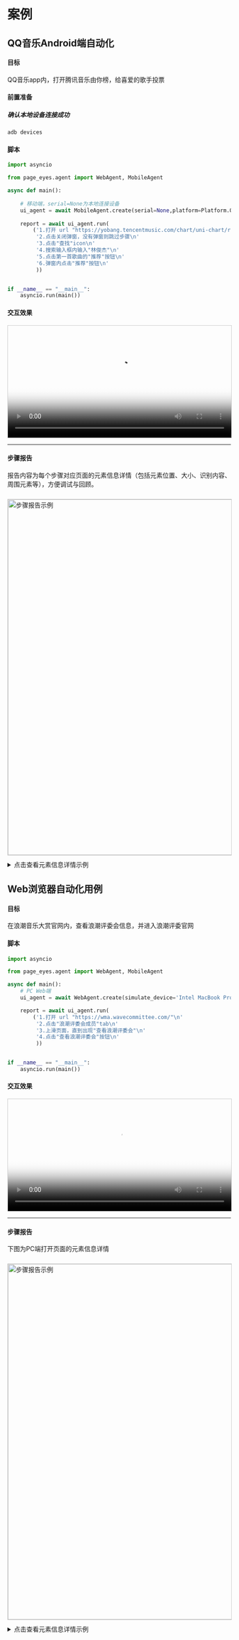 # 案例

## QQ音乐Android端自动化

#### 目标
QQ音乐app内，打开腾讯音乐由你榜，给喜爱的歌手投票

#### 前置准备

##### 确认本地设备连接成功
```bash
adb devices
```


#### 脚本

```Python
import asyncio

from page_eyes.agent import WebAgent, MobileAgent

async def main():
    
    # 移动端，serial=None为本地连接设备
    ui_agent = await MobileAgent.create(serial=None,platform=Platform.QY)
    
    report = await ui_agent.run(
        ('1.打开 url "https://yobang.tencentmusic.com/chart/uni-chart/rankList/"\n'
         '2.点击关闭弹窗，没有弹窗则跳过步骤\n'
         '3.点击"查找"icon\n'
         '4.搜索输入框内输入"林俊杰"\n'
         '5.点击第一首歌曲的"推荐"按钮\n'
         '6.弹窗内点击"推荐"按钮\n'
         ))


if __name__ == "__main__":
    asyncio.run(main())
```

#### 交互效果

<video
    controls
    preload="metadata"
    poster="https://cdn-y.tencentmusic.com/uni/commonPic/cos_97c5191d0fcf23b752696198a1d722cf74d9cf02.png"
    style="width: 100%; max-width: 640px; border: 1px solid #ccc; display: block; margin-top: 10px;">
    <source src="https://cdn-y.tencentmusic.com/uni/commonPic/cos_15c6ee3e09c218308110c20496f0ad8eb1cfb758.mov" type="video/mp4">
    抱歉，您的浏览器不支持播放此视频。
</video>

---
#### 步骤报告

报告内容为每个步骤对应页面的元素信息详情（包括元素位置、大小、识别内容、周围元素等），方便调试与回顾。

<a href="https://cdn-y.tencentmusic.com/uni/commonPic/cos_4bff676f4f54456f511465314f31f04804d89809.html" target="_blank" title="点击查看完整报告">
    <img src="https://cdn-y.tencentmusic.com/uni/commonPic/cos_3e4054e04147abcabdae296a9a67c31bf15d6390.png" alt="步骤报告示例" style="width: 800px; border: 1px solid #ccc; cursor: pointer; vertical-align: middle; margin-top: 10px; margin-bottom: 10px;">
</a>

<details>
  <summary>点击查看元素信息详情示例</summary>
  <img title="元素信息示例" src="https://cdn-y.tencentmusic.com/uni/commonPic/cos_2f75e92b9643a8d9cd4a60706a5947ca038e5f6c.png" style="max-width: 100%; border: 1px solid #eee; margin-top: 10px;">
</details>



## Web浏览器自动化用例

#### 目标
在浪潮音乐大赏官网内，查看浪潮评委会信息，并进入浪潮评委官网


#### 脚本

```Python
import asyncio

from page_eyes.agent import WebAgent, MobileAgent

async def main():
    # PC Web端
    ui_agent = await WebAgent.create(simulate_device='Intel MacBook Pro 13-inch', debug=True)

    report = await ui_agent.run(
        ('1.打开 url "https://wma.wavecommittee.com/"\n'
         '2.点击"浪潮评委会成员"tab\n'
         '3.上滑页面，直到出现"查看浪潮评委会"\n'
         '4.点击"查看浪潮评委会"按钮\n'
         ))


if __name__ == "__main__":
    asyncio.run(main())
```

#### 交互效果

<video
    controls
    preload="metadata"
    poster="https://cdn-y.tencentmusic.com/uni/commonPic/cos_7f7b6d66271258cee95ae8bc374b3a77f7df2d9d.png"
    style="width: 100%; max-width: 640px; border: 1px solid #ccc; display: block; margin-top: 10px;">
    <source src="https://cdn-y.tencentmusic.com/uni/commonPic/cos_fc70e3a4b98618759afd1d45cbff6ee2423220da.mov" type="video/mp4">
    抱歉，您的浏览器不支持播放此视频。
</video>

---
#### 步骤报告

下图为PC端打开页面的元素信息详情

<a href="https://cdn-y.tencentmusic.com/uni/commonPic/cos_2f71a52a5b20e2d356d44c7502feaff1c589f1fe.html" target="_blank" title="点击查看完整报告">
    <img src="https://cdn-y.tencentmusic.com/uni/commonPic/cos_4d72c6344c6c8cc2f61881de7361c3e56832a0ef.png" alt="步骤报告示例" style="width: 800px; border: 1px solid #ccc; cursor: pointer; vertical-align: middle; margin-top: 10px; margin-bottom: 10px;">
</a>

<details>
  <summary>点击查看元素信息详情示例</summary>
  <img title="元素信息示例" src="https://cdn-y.tencentmusic.com/uni/commonPic/cos_b8dbb9c9dafd9fcf7c827fb427da3ab0b6b1df04.png" style="max-width: 100%; border: 1px solid #eee; margin-top: 10px;">
</details>


